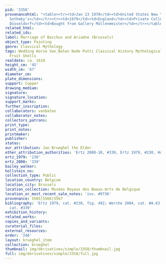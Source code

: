```yaml
---
pid: '3358'
provenancehtml: "<table><tr><td>Jan 13 1978</td><td>United States New York NY</td><td>Sale
  Sotheby's</td></tr><tr><td>1979</td><td>England</td><td>Private Collection</td></tr><tr><td>1981</td><td>Germany
  Düsseldorf</td><td>Bought from Gallery Müllenmeister</td></tr></table>"
related_html:
related_ids:
label: Marriage of Bacchus and Ariadne (Brussels)
object_type: Painting
genre: Classical Mythology
tags: Wedding Horse Van_Balen Nude Putti Classical History Mythological Flowers Food
  Fruit Shells
realdate: ca. 1610
height_cm: '45'
width_cm: '67'
diameter_cm:
plate_dimensions:
support: Copper
drawing_medium:
signature:
signature_location:
support_marks:
further_inscription:
collaborators: vanbalen
collaborator_notes:
collectors_patrons:
print_type:
print_notes:
printmaker:
publisher:
states:
our_attribution: Jan Brueghel the Elder
other_attribution_authorities: 'Ertz 2008-10, #339, Ertz 1979, #230, Honig database'
ertz_1979: '230'
ertz_2008: '339'
bailey_walker:
hollstein_no:
collection_type: Public
location_country: Belgium
location_city: Brussels
location_collection: Musées Royaux des Beaux-Arts de Belgique
location_or_most_recent_sale_notes: 'inv. #9736'
provenance: 5565|5566|5567
bibliography: 'Ertz 1979, cat. #230, fig. 492; Werche 2004, cat. #A.63; Ertz 2008-10,
  cat. #339'
exhibition_history:
related_works:
copies_and_variants:
curatorial_files:
external_resources:
order: '240'
layout: brueghel_item
collection: brueghel
thumbnail: img/derivatives/simple/3358/thumbnail.jpg
full: img/derivatives/simple/3358/full.jpg
---
```

